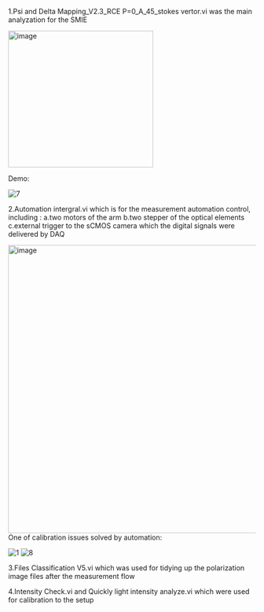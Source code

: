 1.Psi and Delta Mapping_V2.3_RCE P=0_A_45_stokes vertor.vi was the main analyzation for the SMIE                                                

<img width="295" height="278" alt="image" src="https://github.com/user-attachments/assets/d70291ba-1557-4a15-81e5-9278bbc3f3c9" />

Demo:

![7](https://github.com/user-attachments/assets/25ac637c-f647-4990-af25-2257574e7a8e)


2.Automation intergral.vi which is for the measurement automation control, including :
 a.two motors of the arm 
 b.two stepper of the optical elements 
 c.external trigger to the sCMOS camera which the digital signals were delivered by DAQ
 
<img width="1353" height="586" alt="image" src="https://github.com/user-attachments/assets/40b90bc4-05c4-40ab-8504-b422f16eff61" />
One of calibration issues solved by automation:

![1](https://github.com/user-attachments/assets/8d3c1e21-9ece-453e-a51d-84a7767b7e0b)     ![8](https://github.com/user-attachments/assets/ebc7ca49-cccb-4f1d-9c89-fedb2567dcaf)





3.Files Classification V5.vi which was used for tidying up the polarization image files after the measurement flow


4.Intensity Check.vi and Quickly light intensity analyze.vi which were used for calibration to the setup

